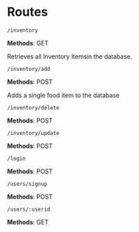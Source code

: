 # Routes

`/inventory`

__Methods__: GET

Retrieves all Inventory Itemsin the database.

`/inventory/add`

__Methods__: POST

Adds a single food item to the database

`/inventory/delete`

__Methods__: POST

`/inventory/update`

__Methods__: POST

`/login`

__Methods__: POST

`/users/signup`

__Methods__: POST

`/users/:userid`

__Methods__: GET
